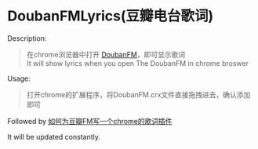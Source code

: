 DoubanFMLyrics(豆瓣电台歌词)
==============
Description:
>在chrome浏览器中打开 [DoubanFM](http://douban.fm/)，即可显示歌词<br>
It will show lyrics when you open The DoubanFM in chrome broswer

Usage:
>打开chrome的扩展程序，将DoubanFM.crx文件直接拖拽进去，确认添加即可

Followed by [如何为豆瓣FM写一个chrome的歌词插件](如何为豆瓣FM写一个chrome的歌词插件)

It will be updated constantly.
